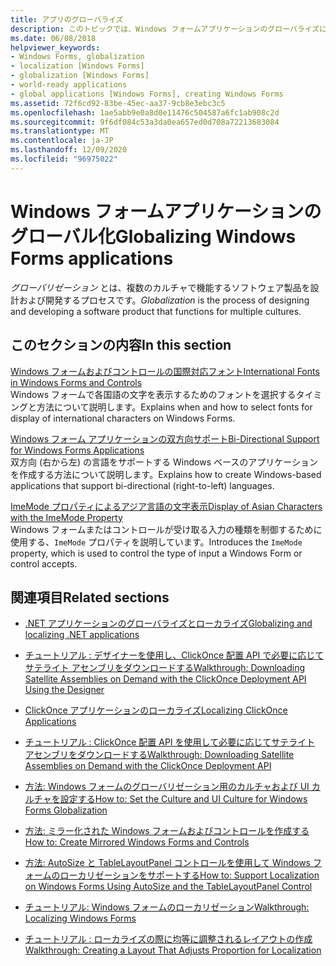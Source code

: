 ```yaml
---
title: アプリのグローバライズ
description: このトピックでは、Windows フォームアプリケーションのグローバライズに関連するトピックの一覧を示します。
ms.date: 06/08/2018
helpviewer_keywords:
- Windows Forms, globalization
- localization [Windows Forms]
- globalization [Windows Forms]
- world-ready applications
- global applications [Windows Forms], creating Windows Forms
ms.assetid: 72f6cd92-83be-45ec-aa37-9cb8e3ebc3c5
ms.openlocfilehash: 1ae5abb9e0a8d0e11476c504587a6fc1ab908c2d
ms.sourcegitcommit: 9f6df084c53a3da0ea657ed0d708a72213683084
ms.translationtype: MT
ms.contentlocale: ja-JP
ms.lasthandoff: 12/09/2020
ms.locfileid: "96975022"
---
```

# <a name="globalizing-windows-forms-applications"></a><span data-ttu-id="67dc5-103">Windows フォームアプリケーションのグローバル化</span><span class="sxs-lookup"><span data-stu-id="67dc5-103">Globalizing Windows Forms applications</span></span>

<span data-ttu-id="67dc5-104">*グローバリゼーション* とは、複数のカルチャで機能するソフトウェア製品を設計および開発するプロセスです。</span><span class="sxs-lookup"><span data-stu-id="67dc5-104">*Globalization* is the process of designing and developing a software product that functions for multiple cultures.</span></span>

## <a name="in-this-section"></a><span data-ttu-id="67dc5-105">このセクションの内容</span><span class="sxs-lookup"><span data-stu-id="67dc5-105">In this section</span></span>

[<span data-ttu-id="67dc5-106">Windows フォームおよびコントロールの国際対応フォント</span><span class="sxs-lookup"><span data-stu-id="67dc5-106">International Fonts in Windows Forms and Controls</span></span>](international-fonts-in-windows-forms-and-controls.md)  
<span data-ttu-id="67dc5-107">Windows フォームで各国語の文字を表示するためのフォントを選択するタイミングと方法について説明します。</span><span class="sxs-lookup"><span data-stu-id="67dc5-107">Explains when and how to select fonts for display of international characters on Windows Forms.</span></span>

[<span data-ttu-id="67dc5-108">Windows フォーム アプリケーションの双方向サポート</span><span class="sxs-lookup"><span data-stu-id="67dc5-108">Bi-Directional Support for Windows Forms Applications</span></span>](bi-directional-support-for-windows-forms-applications.md)  
<span data-ttu-id="67dc5-109">双方向 (右から左) の言語をサポートする Windows ベースのアプリケーションを作成する方法について説明します。</span><span class="sxs-lookup"><span data-stu-id="67dc5-109">Explains how to create Windows-based applications that support bi-directional (right-to-left) languages.</span></span>

[<span data-ttu-id="67dc5-110">ImeMode プロパティによるアジア言語の文字表示</span><span class="sxs-lookup"><span data-stu-id="67dc5-110">Display of Asian Characters with the ImeMode Property</span></span>](display-of-asian-characters-with-the-imemode-property.md)  
<span data-ttu-id="67dc5-111">Windows フォームまたはコントロールが受け取る入力の種類を制御するために使用する、`ImeMode` プロパティを説明しています。</span><span class="sxs-lookup"><span data-stu-id="67dc5-111">Introduces the `ImeMode` property, which is used to control the type of input a Windows Form or control accepts.</span></span>

## <a name="related-sections"></a><span data-ttu-id="67dc5-112">関連項目</span><span class="sxs-lookup"><span data-stu-id="67dc5-112">Related sections</span></span>

- [<span data-ttu-id="67dc5-113">.NET アプリケーションのグローバライズとローカライズ</span><span class="sxs-lookup"><span data-stu-id="67dc5-113">Globalizing and localizing .NET applications</span></span>](/dotnet/standard/globalization-localization/index)

- [<span data-ttu-id="67dc5-114">チュートリアル : デザイナーを使用し、ClickOnce 配置 API で必要に応じてサテライト アセンブリをダウンロードする</span><span class="sxs-lookup"><span data-stu-id="67dc5-114">Walkthrough: Downloading Satellite Assemblies on Demand with the ClickOnce Deployment API Using the Designer</span></span>](/visualstudio/deployment/walkthrough-downloading-satellite-assemblies-on-demand-with-the-clickonce-deployment-api-using-the-designer)

- [<span data-ttu-id="67dc5-115">ClickOnce アプリケーションのローカライズ</span><span class="sxs-lookup"><span data-stu-id="67dc5-115">Localizing ClickOnce Applications</span></span>](/visualstudio/deployment/localizing-clickonce-applications)

- [<span data-ttu-id="67dc5-116">チュートリアル : ClickOnce 配置 API を使用して必要に応じてサテライト アセンブリをダウンロードする</span><span class="sxs-lookup"><span data-stu-id="67dc5-116">Walkthrough: Downloading Satellite Assemblies on Demand with the ClickOnce Deployment API</span></span>](/visualstudio/deployment/walkthrough-downloading-satellite-assemblies-on-demand-with-the-clickonce-deployment-api)

- <span data-ttu-id="67dc5-117">[方法: Windows フォームのグローバリゼーション用のカルチャおよび UI カルチャを設定する](/previous-versions/visualstudio/visual-studio-2010/b28bx3bh(v=vs.100))</span><span class="sxs-lookup"><span data-stu-id="67dc5-117">[How to: Set the Culture and UI Culture for Windows Forms Globalization](/previous-versions/visualstudio/visual-studio-2010/b28bx3bh(v=vs.100))</span></span>

- <span data-ttu-id="67dc5-118">[方法: ミラー化された Windows フォームおよびコントロールを作成する](/previous-versions/visualstudio/visual-studio-2010/xwbz5ws0(v=vs.100))</span><span class="sxs-lookup"><span data-stu-id="67dc5-118">[How to: Create Mirrored Windows Forms and Controls](/previous-versions/visualstudio/visual-studio-2010/xwbz5ws0(v=vs.100))</span></span>

- <span data-ttu-id="67dc5-119">[方法: AutoSize と TableLayoutPanel コントロールを使用して Windows フォームのローカリゼーションをサポートする](/previous-versions/visualstudio/visual-studio-2010/1zkt8b33(v=vs.100))</span><span class="sxs-lookup"><span data-stu-id="67dc5-119">[How to: Support Localization on Windows Forms Using AutoSize and the TableLayoutPanel Control](/previous-versions/visualstudio/visual-studio-2010/1zkt8b33(v=vs.100))</span></span>

- <span data-ttu-id="67dc5-120">[チュートリアル: Windows フォームのローカリゼーション](/previous-versions/visualstudio/visual-studio-2010/y99d1cd3(v=vs.100))</span><span class="sxs-lookup"><span data-stu-id="67dc5-120">[Walkthrough: Localizing Windows Forms](/previous-versions/visualstudio/visual-studio-2010/y99d1cd3(v=vs.100))</span></span>

- <span data-ttu-id="67dc5-121">[チュートリアル : ローカライズの際に均等に調整されるレイアウトの作成](/previous-versions/visualstudio/visual-studio-2010/7k9fa71y(v=vs.100))</span><span class="sxs-lookup"><span data-stu-id="67dc5-121">[Walkthrough: Creating a Layout That Adjusts Proportion for Localization](/previous-versions/visualstudio/visual-studio-2010/7k9fa71y(v=vs.100))</span></span>
